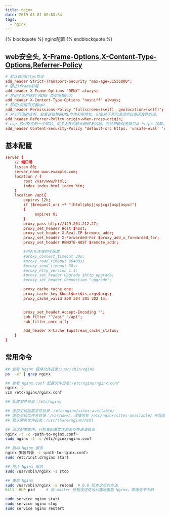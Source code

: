 ```yaml
---
title: nginx
date: 2019-01-01 00:03:54
tags:
  - nginx
---
```


{% blockquote %} nginx配置 {% endblockquote %}

<!--more-->
## web安全头, [X-Frame-Options](https://developer.mozilla.org/zh-CN/docs/Web/HTTP/Headers/X-Frame-Options),[X-Content-Type-Options](https://developer.mozilla.org/zh-CN/docs/Web/HTTP/Headers/X-Content-Type-Options),[Referrer-Policy](https://developer.mozilla.org/zh-CN/docs/Web/HTTP/Headers/Referrer-Policy)

```conf
# 默认访问https协议
add_header Strict-Transport-Security "max-age=31536000";
# 禁止iframe引用
add_header X-Frame-Options "DENY" always;
# 禁用了客户端的 MIME 类型嗅探行为
add_header X-Content-Type-Options "nosniff" always;
# 禁用/启用浏览器api
add_header Permissions-Policy "fullscreen=(self), geolocation=(self)";
# 对于同源的请求，会发送完整的URL作为引用地址，但是对于非同源请求仅发送文件的源。
add_header Referrer-Policy origin-when-cross-origin;
# csp 已经存在的一个网站，用了太多内联代码修复问题，而且想确保资源只从 https 加载，并且禁止插件：
add_header Content-Security-Policy "default-src https: 'unsafe-eval' 'unsafe-inline'; object-src 'none'";
```

## 基本配置

```conf
server {
    // 端口号
    listen 80;
    server_name www.example.com;
    location / {
        root /var/www/html;
        index index.html index.htm;
    }
    location /api{
        expires 12h;
        if ($request_uri ~* "(html|php|jsp|cgi|asp|aspx)")
        {
             expires 0;
        }
        proxy_pass http://129.204.212.27;
        proxy_set_header Host $host;
        proxy_set_header X-Real-IP $remote_addr;
        proxy_set_header X-Forwarded-For $proxy_add_x_forwarded_for;
        proxy_set_header REMOTE-HOST $remote_addr;

        #持久化连接相关配置
        #proxy_connect_timeout 30s;
        #proxy_read_timeout 86400s;
        #proxy_send_timeout 30s;
        #proxy_http_version 1.1;
        #proxy_set_header Upgrade $http_upgrade;
        #proxy_set_header Connection "upgrade";

        proxy_cache cache_one;
        proxy_cache_key $host$uri$is_args$args;
        proxy_cache_valid 200 304 301 302 1m;


        proxy_set_header Accept-Encoding "";
        sub_filter "^/api" "/api";
        sub_filter_once off;

        add_header X-Cache $upstream_cache_status;
    }
}
```

## 常用命令

```bash
## 查看 Nginx 程序文件目录:/usr/sbin/nginx
ps  -ef | grep nginx

## 查看 nginx.conf 配置文件目录:/etc/nginx/nginx.conf
nginx -t                 
vim /etc/nginx/nginx.conf

## 配置文件目录：/etc/nginx

## 虚拟主机配置文件目录：/etc/nginx/sites-available/
## 虚拟主机文件夹目录：/var/www/，详情可在 /etc/nginx/sites-available/ 中配置
## 默认网页文件目录：/usr/share/nginx/html

## 测试配置文件，只检查配置文件是否存在语法错误
nginx -t -c <path-to-nginx.conf>
sudo nginx -t -c /etc/nginx/nginx.conf

## 启动 Nginx 服务
nginx 安装目录 -c <path-to-nginx.conf>
sudo /etc/init.d/nginx start

## 停止 Nginx 服务
sudo /usr/sbin/nginx -s stop 

## 重启 Nginx 
sudo /usr/sbin/nginx -s reload  # 0.8 版本之后的方法
kill -HUP pid     # 向 master 进程发送信号从容地重启 Nginx，即服务不中断

sudo service nginx start
sudo service nginx stop
sudo service nginx restart
```
